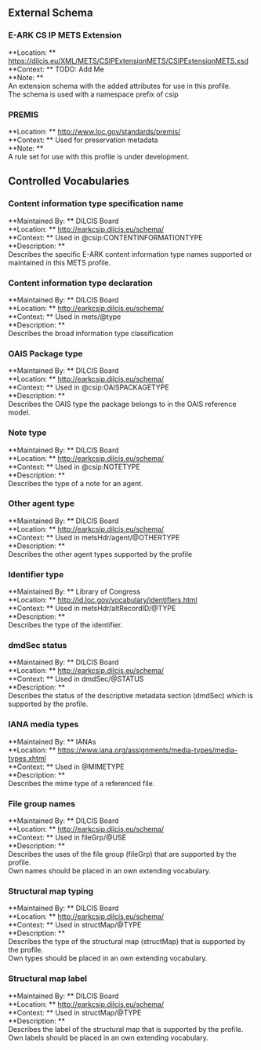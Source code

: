 ## External Schema

### E-ARK CS IP METS Extension
**Location: ** https://dilcis.eu/XML/METS/CSIPExtensionMETS/CSIPExtensionMETS.xsd<br/>
**Context: ** TODO: Add Me<br/>
**Note: ** <br/>
An extension schema with the added attributes for use in this profile.<br/>
The schema is used with a namespace prefix of csip<br/>


### PREMIS
**Location: ** http://www.loc.gov/standards/premis/<br/>
**Context: ** Used for preservation metadata<br/>
**Note: ** <br/>
A rule set for use with this profile is under development.<br/>

## Controlled Vocabularies

<a name="VocabularyContentInformationTypeSpecification"></a>
### Content information type specification name
**Maintained By: ** DILCIS Board<br/>
**Location: ** http://earkcsip.dilcis.eu/schema/<br/>
**Context: ** Used in @csip:CONTENTINFORMATIONTYPE<br/>
**Description: **  <br/>
Describes the specific E-ARK content information type names supported or maintained in this METS profile.<br/>


<a name="VocabularyType"></a>
### Content information type declaration
**Maintained By: ** DILCIS Board<br/>
**Location: ** http://earkcsip.dilcis.eu/schema/<br/>
**Context: ** Used in mets/@type<br/>
**Description: **  <br/>
Describes the broad information type classification<br/>


<a name="VocabularyOAISPackageType"></a>
### OAIS Package type
**Maintained By: ** DILCIS Board<br/>
**Location: ** http://earkcsip.dilcis.eu/schema/<br/>
**Context: ** Used in @csip:OAISPACKAGETYPE<br/>
**Description: **  <br/>
Describes the OAIS type the package belongs to in the OAIS reference model.<br/>


<a name="VocabularyNoteType"></a>
### Note type
**Maintained By: ** DILCIS Board<br/>
**Location: ** http://earkcsip.dilcis.eu/schema/<br/>
**Context: ** Used in @csip:NOTETYPE<br/>
**Description: **  <br/>
Describes the type of a note for an agent.<br/>


<a name="VocabularyAgentOtherType"></a>
### Other agent type
**Maintained By: ** DILCIS Board<br/>
**Location: ** http://earkcsip.dilcis.eu/schema/<br/>
**Context: ** Used in metsHdr/agent/@OTHERTYPE<br/>
**Description: **  <br/>
Describes the other agent types supported by the profile<br/>


<a name="VocabularyIdentifierType"></a>
### Identifier type
**Maintained By: ** Library of Congress<br/>
**Location: ** http://id.loc.gov/vocabulary/identifiers.html<br/>
**Context: ** Used in metsHdr/altRecordID/@TYPE<br/>
**Description: **  <br/>
Describes the type of the identifier.<br/>


<a name="VocabularyStatus"></a>
### dmdSec status
**Maintained By: ** DILCIS Board<br/>
**Location: ** http://earkcsip.dilcis.eu/schema/<br/>
**Context: ** Used in dmdSec/@STATUS<br/>
**Description: **  <br/>
Describes the status of the descriptive metadata section (dmdSec) which is supported by the profile.<br/>


<a name="VocabularyIANAmediaTypes"></a>
### IANA media types
**Maintained By: ** IANAs<br/>
**Location: ** https://www.iana.org/assignments/media-types/media-types.xhtml<br/>
**Context: ** Used in @MIMETYPE<br/>
**Description: **  <br/>
Describes the mime type of a referenced file.<br/>


<a name="VocabularyFileGrpAndStructMapDivisionLabel"></a>
### File group names
**Maintained By: ** DILCIS Board<br/>
**Location: ** http://earkcsip.dilcis.eu/schema/<br/>
**Context: ** Used in fileGrp/@USE<br/>
**Description: **  <br/>
Describes the uses of the file group (fileGrp) that are supported by the profile.<br/>
Own names should be placed in an own extending vocabulary.<br/>


<a name="VocabularyStructMapType"></a>
### Structural map typing
**Maintained By: ** DILCIS Board<br/>
**Location: ** http://earkcsip.dilcis.eu/schema/<br/>
**Context: ** Used in structMap/@TYPE<br/>
**Description: **  <br/>
Describes the type of the structural map (structMap) that is supported by the profile.<br/>
Own types should be placed in an own extending vocabulary.<br/>


<a name="VocabularyStructMapLabel"></a>
### Structural map label
**Maintained By: ** DILCIS Board<br/>
**Location: ** http://earkcsip.dilcis.eu/schema/<br/>
**Context: ** Used in structMap/@TYPE<br/>
**Description: **  <br/>
Describes the label of the structural map that is supported by the profile.<br/>
Own labels should be placed in an own extending vocabulary.<br/>

